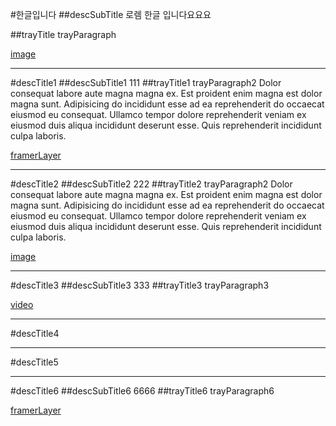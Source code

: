 #한글입니다
##descSubTitle
로렘 한글 입니다요요요

##trayTitle
trayParagraph

[image](mock-0.jpg)

---

#descTitle1
##descSubTitle1
111
##trayTitle1
trayParagraph2 Dolor consequat labore aute magna magna ex. Est proident enim magna est dolor magna sunt. Adipisicing do incididunt esse ad ea reprehenderit do occaecat eiusmod eu consequat. Ullamco tempor dolore reprehenderit veniam ex eiusmod duis aliqua incididunt deserunt esse. Quis reprehenderit incididunt culpa laboris.

[framerLayer](0)

---

#descTitle2
##descSubTitle2
222
##trayTitle2
trayParagraph2 Dolor consequat labore aute magna magna ex. Est proident enim magna est dolor magna sunt. Adipisicing do incididunt esse ad ea reprehenderit do occaecat eiusmod eu consequat. Ullamco tempor dolore reprehenderit veniam ex eiusmod duis aliqua incididunt deserunt esse. Quis reprehenderit incididunt culpa laboris.

[image](mock-1.jpg)

---

#descTitle3
##descSubTitle3
333
##trayTitle3
trayParagraph3

[video](intro.mp4)

---

#descTitle4

---

#descTitle5

---

#descTitle6
##descSubTitle6
6666
##trayTitle6
trayParagraph6

[framerLayer](1)
